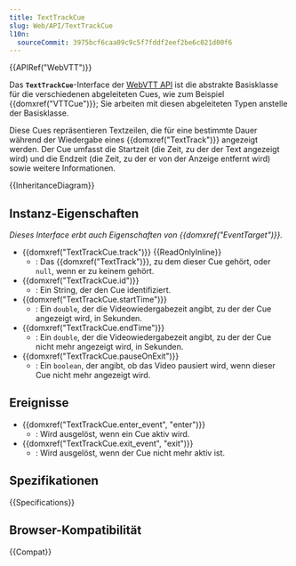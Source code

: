 ```yaml
---
title: TextTrackCue
slug: Web/API/TextTrackCue
l10n:
  sourceCommit: 3975bcf6caa09c9c5f7fddf2eef2be6c021d00f6
---
```


{{APIRef("WebVTT")}}

Das **`TextTrackCue`**-Interface der [WebVTT API](/de/docs/Web/API/WebVTT_API) ist die abstrakte Basisklasse für die verschiedenen abgeleiteten Cues, wie zum Beispiel {{domxref("VTTCue")}}; Sie arbeiten mit diesen abgeleiteten Typen anstelle der Basisklasse.

Diese Cues repräsentieren Textzeilen, die für eine bestimmte Dauer während der Wiedergabe eines {{domxref("TextTrack")}} angezeigt werden. Der Cue umfasst die Startzeit (die Zeit, zu der der Text angezeigt wird) und die Endzeit (die Zeit, zu der er von der Anzeige entfernt wird) sowie weitere Informationen.

{{InheritanceDiagram}}

## Instanz-Eigenschaften

_Dieses Interface erbt auch Eigenschaften von {{domxref("EventTarget")}}._

- {{domxref("TextTrackCue.track")}} {{ReadOnlyInline}}
  - : Das {{domxref("TextTrack")}}, zu dem dieser Cue gehört, oder `null`, wenn er zu keinem gehört.
- {{domxref("TextTrackCue.id")}}
  - : Ein String, der den Cue identifiziert.
- {{domxref("TextTrackCue.startTime")}}
  - : Ein `double`, der die Videowiedergabezeit angibt, zu der der Cue angezeigt wird, in Sekunden.
- {{domxref("TextTrackCue.endTime")}}
  - : Ein `double`, der die Videowiedergabezeit angibt, zu der der Cue nicht mehr angezeigt wird, in Sekunden.
- {{domxref("TextTrackCue.pauseOnExit")}}
  - : Ein `boolean`, der angibt, ob das Video pausiert wird, wenn dieser Cue nicht mehr angezeigt wird.

## Ereignisse

- {{domxref("TextTrackCue.enter_event", "enter")}}
  - : Wird ausgelöst, wenn ein Cue aktiv wird.
- {{domxref("TextTrackCue.exit_event", "exit")}}
  - : Wird ausgelöst, wenn der Cue nicht mehr aktiv ist.

## Spezifikationen

{{Specifications}}

## Browser-Kompatibilität

{{Compat}}

